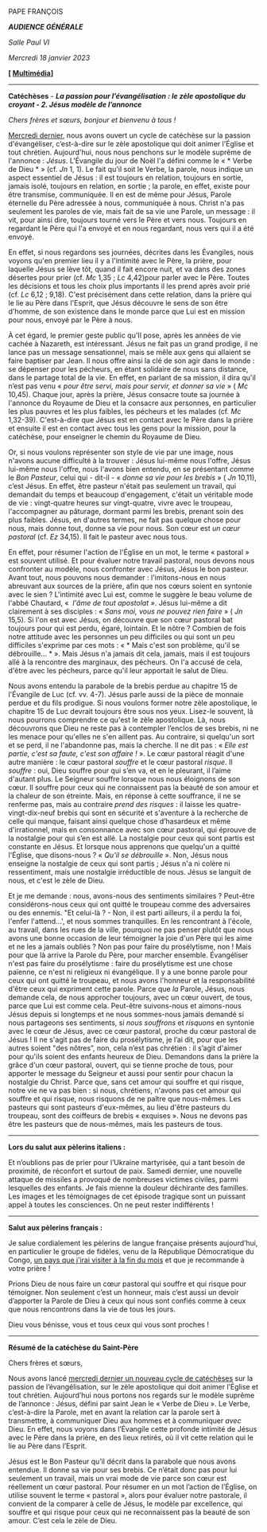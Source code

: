 PAPE FRANÇOIS

***AUDIENCE GÉNÉRALE***

*Salle Paul VI*

*Mercredi 18 janvier 2023*

**[ [Multimédia](https://www.vatican.va/content/francesco/fr/events/event.dir.html/content/vaticanevents/fr/2023/1/18/udienza-generale.html)]**

_______________________________________

**Catéchèses** - ***La passion pour l’évangélisation : le zèle apostolique du croyant - 2. Jésus modèle de l’annonce***

*Chers frères et sœurs, bonjour et bienvenu à tous !*

[Mercredi dernier](https://www.vatican.va/content/francesco/fr/audiences/2023/documents/20230111-udienza-generale.html), nous avons ouvert un cycle de catéchèse sur la passion d'évangéliser, c’est-à-dire sur le zèle apostolique qui doit animer l'Église et tout chrétien. Aujourd'hui, nous nous penchons sur le modèle suprême de l'annonce : *Jésus*. L'Évangile du jour de Noël l'a défini comme le « * Verbe de Dieu * » (cf. *Jn* 1, 1). Le fait qu'il soit le Verbe, la parole, nous indique un aspect essentiel de Jésus : il est toujours en relation, toujours en sortie, jamais isolé, toujours en relation, en sortie ; la parole, en effet, existe pour être transmise, communiquée. Il en est de même pour Jésus, Parole éternelle du Père adressée à nous, communiquée à nous. Christ n'a pas seulement les paroles de vie, mais fait de sa vie une Parole, un message : il vit, pour ainsi dire, toujours tourné vers le Père et vers nous. Toujours en regardant le Père qui l'a envoyé et en nous regardant, nous vers qui il a été envoyé.

En effet, si nous regardons ses journées, décrites dans les Évangiles, nous voyons qu'en premier lieu il y a l'intimité avec le Père, la prière, pour laquelle Jésus se lève tôt, quand il fait encore nuit, et va dans des zones désertes pour prier (cf. *Mc* 1,35 ; *Lc* 4,42)pour parler avec le Père. Toutes les décisions et tous les choix plus importants il les prend après avoir prié (cf. *Lc* 6,12 ; 9,18). C'est précisément dans cette relation, dans la prière qui le lie au Père dans l'Esprit, que Jésus découvre le sens de son être d'homme, de son existence dans le monde parce que Lui est en mission pour nous, envoyé par le Père à nous.

À cet égard, le premier geste public qu'Il pose, après les années de vie cachée à Nazareth, est intéressant. Jésus ne fait pas un grand prodige, il ne lance pas un message sensationnel, mais se mêle aux gens qui allaient se faire baptiser par Jean. Il nous offre ainsi la clé de son agir dans le monde : se dépenser pour les pécheurs, en étant solidaire de nous sans distance, dans le partage total de la vie. En effet, en parlant de sa mission, il dira qu'il n’est pas venu « *pour être servi, mais pour servir, et donner sa vie* » ( *Mc* 10,45). Chaque jour, après la prière, Jésus consacre toute sa journée à l'annonce du Royaume de Dieu et la consacre aux personnes, en particulier les plus pauvres et les plus faibles, les pécheurs et les malades (cf. *Mc* 1,32-39). C'est-à-dire que Jésus est en contact avec le Père dans la prière et ensuite il est en contact avec tous les gens pour la mission, pour la catéchèse, pour enseigner le chemin du Royaume de Dieu.

Or, si nous voulons représenter son style de vie par une image, nous n'avons aucune difficulté à la trouver : Jésus lui-même nous l'offre, Jésus lui-même nous l'offre, nous l'avons bien entendu, en se présentant comme le *Bon Pasteur*, celui qui - dit-il - « *donne sa vie pour les brebis* » ( *Jn* 10,11), c’est Jésus. En effet, être pasteur n'était pas seulement un travail, qui demandait du temps et beaucoup d'engagement, c'était un véritable mode de vie : vingt-quatre heures sur vingt-quatre, vivre avec le troupeau, l'accompagner au pâturage, dormant parmi les brebis, prenant soin des plus faibles. Jésus, en d'autres termes, ne fait pas quelque chose pour nous, mais donne tout, donne sa vie pour nous. Son cœur est *un cœur pastoral* (cf. *Ez* 34,15). Il fait le pasteur avec nous tous.

En effet, pour résumer l'action de l'Église en un mot, le terme « pastoral » est souvent utilisé. Et pour évaluer notre travail pastoral, nous devons nous confronter au modèle, nous confronter avec Jésus, Jésus le bon pasteur. Avant tout, nous pouvons nous demander : l'imitons-nous en nous abreuvant aux sources de la prière, afin que nos cœurs soient en syntonie avec le sien ? L'intimité avec Lui est, comme le suggère le beau volume de l'abbé Chautard, «  *l'âme de tout apostolat »*. Jésus lui-même a dit clairement à ses disciples : « *Sans moi, vous ne pouvez rien faire* » ( *Jn* 15,5). Si l'on est avec Jésus, on découvre que son cœur pastoral bat toujours pour qui est perdu, égaré, lointain. Et le nôtre ? Combien de fois notre attitude avec les personnes un peu difficiles ou qui sont un peu difficiles s'exprime par ces mots : « * Mais c'est son problème, qu'il se débrouille... * ». Mais Jésus n'a jamais dit cela, jamais, mais il est toujours allé à la rencontre des marginaux, des pécheurs. On l'a accusé de cela, d'être avec les pécheurs, parce qu'il leur apportait le salut de Dieu.

Nous avons entendu la parabole de la brebis perdue au chapitre 15 de l'Évangile de Luc (cf. vv. 4-7). Jésus parle aussi de la pièce de monnaie perdue et du fils prodigue. Si nous voulons former notre zèle apostolique, le chapitre 15 de Luc devrait toujours être sous nos yeux. Lisez-le souvent, là nous pourrons comprendre ce qu'est le zèle apostolique. Là, nous découvrons que Dieu ne reste pas à contempler l’enclos de ses brebis, ni ne les menace pour qu'elles ne s'en aillent pas. Au contraire, si quelqu'un sort et se perd, il ne l'abandonne pas, mais la cherche. Il ne dit pas : « *Elle est partie, c'est sa faute, c'est son affaire !* ». Le cœur pastoral réagit d'une autre manière : le cœur pastoral *souffre* et le cœur pastoral *risque*. Il *souffre* : oui, Dieu souffre pour qui s’en va, et en le pleurant, il l’aime d'autant plus. Le Seigneur souffre lorsque nous nous éloignons de son cœur. Il souffre pour ceux qui ne connaissent pas la beauté de son amour et la chaleur de son étreinte. Mais, en réponse à cette souffrance, il ne se renferme pas, mais au contraire *prend des risques* : il laisse les quatre-vingt-dix-neuf brebis qui sont en sécurité et s'aventure à la recherche de celle qui manque, faisant ainsi quelque chose d’hasardeux et même d'irrationnel, mais en consonnance avec son cœur pastoral, qui éprouve de la nostalgie pour qui s’en est allé. La nostalgie pour ceux qui sont partis est constante en Jésus. Et lorsque nous apprenons que quelqu'un a quitté l'Église, que disons-nous ? « *Qu'il se débrouille* ». Non, Jésus nous enseigne la nostalgie de ceux qui sont partis ; Jésus n'a ni colère ni ressentiment, mais une nostalgie irréductible de nous. Jésus se languit de nous, et c'est le zèle de Dieu.

Et je me demande : nous, avons-nous des sentiments similaires ? Peut-être considérons-nous ceux qui ont quitté le troupeau comme des adversaires ou des ennemis. "Et celui-là ? - Non, il est parti ailleurs, il a perdu la foi, l'enfer l'attend...', et nous sommes tranquilles. En les rencontrant à l'école, au travail, dans les rues de la ville, pourquoi ne pas penser plutôt que nous avons une bonne occasion de leur témoigner la joie d'un Père qui les aime et ne les a jamais oubliés ? Non pas pour faire du prosélytisme, non ! Mais pour que là arrive la Parole du Père, pour marcher ensemble. Évangéliser n'est pas faire du prosélytisme : faire du prosélytisme est une chose païenne, ce n'est ni religieux ni évangélique. Il y a une bonne parole pour ceux qui ont quitté le troupeau, et nous avons l'honneur et la responsabilité d'être ceux qui expriment cette parole. Parce que *la* Parole, Jésus, nous demande cela, de nous approcher toujours, avec un cœur ouvert, de tous, parce que Lui est comme cela. Peut-être suivons-nous et aimons-nous Jésus depuis si longtemps et ne nous sommes-nous jamais demandé si nous partageons ses sentiments, si *nous souffrons* et *risquons* en syntonie avec le cœur de Jésus, avec ce cœur pastoral, proche du cœur pastoral de Jésus ! Il ne s'agit pas de faire du prosélytisme, je l’ai dit, pour que les autres soient "des nôtres”, non, cela n’est pas chrétien : il s’agit d'aimer pour qu'ils soient des enfants heureux de Dieu. Demandons dans la prière la grâce d'un cœur pastoral, ouvert, qui se tienne proche de tous, pour apporter le message du Seigneur et aussi pour sentir pour chacun la nostalgie du Christ. Parce que, sans cet amour qui souffre et qui risque, notre vie ne va pas bien : si nous, chrétiens, n'avons pas cet amour qui souffre et qui risque, nous risquons de ne paître que nous-mêmes. Les pasteurs qui sont pasteurs d'eux-mêmes, au lieu d'être pasteurs du troupeau, sont des coiffeurs de brebis « exquises ». Nous ne devons pas être les pasteurs que de nous-mêmes, mais les pasteurs de tous.

* * *

**Lors du salut aux pèlerins italiens :**

Et n’oublions pas de prier pour l’Ukraine martyrisée, qui a tant besoin de proximité, de réconfort et surtout de paix. Samedi dernier, une nouvelle attaque de missiles a provoqué de nombreuses victimes civiles, parmi lesquelles des enfants. Je fais mienne la douleur déchirante des familles. Les images et les témoignages de cet épisode tragique sont un puissant appel à toutes les consciences. On ne peut rester indifférents !

* * *

**Salut aux pèlerins français :**

Je salue cordialement les pèlerins de langue française présents aujourd’hui, en particulier le groupe de fidèles, venu de la République Démocratique du Congo, [un pays que j’irai visiter à la fin du mois](https://www.vatican.va/content/francesco/fr/travels/2023/outside/documents/congo-sudsudan-2023.html) et que je recommande à votre prière !

Prions Dieu de nous faire un cœur pastoral qui souffre et qui risque pour témoigner. Non seulement c’est un honneur, mais c’est aussi un devoir d’apporter la Parole de Dieu à ceux qui nous sont confiés comme à ceux que nous rencontrons dans la vie de tous les jours.

Dieu vous bénisse, vous et tous ceux qui vous sont proches !

* * *

**Résumé de la catéchèse du Saint-Père**

Chers frères et sœurs,

Nous avons lancé [mercredi dernier un nouveau cycle de catéchèses](https://www.vatican.va/content/francesco/fr/audiences/2023/documents/20230111-udienza-generale.html) sur la passion de l’évangélisation, sur le zèle apostolique qui doit animer l’Église et tout chrétien. Aujourd’hui nous portons nos regards sur le modèle suprême de l’annonce : Jésus, défini par saint Jean le « Verbe de Dieu ». Le Verbe, c’est-à-dire la Parole, met en avant la relation car la parole sert à transmettre, à communiquer Dieu aux hommes et à communiquer *avec* Dieu. En effet, nous voyons dans l’Évangile cette profonde intimité de Jésus avec le Père dans la prière, en des lieux retirés, où il vit cette relation qui le lie au Père dans l’Esprit.

Jésus est le Bon Pasteur qu’il décrit dans la parabole que nous avons entendue. Il donne sa vie pour ses brebis. Ce n’était donc pas pour lui seulement un travail, mais un vrai mode de vie parce son cœur est réellement un cœur pastoral. Pour résumer en un mot l’action de l’Église, on utilise souvent le terme « pastoral », alors pour évaluer notre pastorale, il convient de la comparer à celle de Jésus, le modèle par excellence, qui souffre et qui risque pour ceux qui ne reconnaissent pas la beauté de son amour. C’est cela le zèle de Dieu.